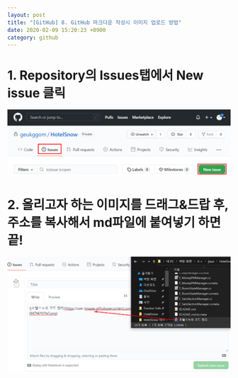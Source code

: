 ```yaml
---
layout: post
title: "[GitHub] 8. GitHub 마크다운 작성시 이미지 업로드 방법"
date: 2020-02-09 15:20:23 +0900
category: github
---
```


# 1. Repository의 Issues탭에서 New issue 클릭

![alt text](/public/img/github_55.png)

# 2. 올리고자 하는 이미지를 드래그&드랍 후, 주소를 복사해서 md파일에 붙여넣기 하면 끝!

![alt text](/public/img/github_56.png)

